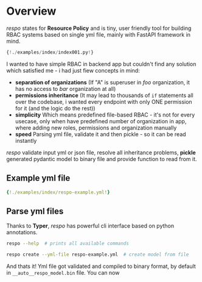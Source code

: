# Overview

_respo_ states for **Resource Policy** and is tiny, user friendly tool for building RBAC systems based on single yml file, mainly with FastAPI framework in mind.

```python
{!./examples/index/index001.py!}
```

I wanted to have simple RBAC in backend app but couldn't find any solution which satisfied me - i had just fiew concepts in mind:

- **separation of organizations** (If "A" is superuser in _foo_ organization, it has no access to _bar_ organization at all)
- **permissions inheritance** (It may lead to thousands of `if` statements all over the codebase, i wanted every endpoint with only ONE permission for it (and the logic do the rest))
- **simplicity** Which means predefined file-based RBAC - it's not for every usecase, only when have predefined number of organization in app, where adding new roles, permissions and organization manually
- **speed** Parsing yml file, validate it and then pickle - so it can be read instantly

_respo_ validate input yml or json file, resolve all inheritance problems, **pickle** generated pydantic model to binary file and provide function to read from it.

## Example yml file

```yaml
{!./examples/index/respo-example.yml!}
```

## Parse yml files

Thanks to **Typer**, _respo_ has powerful cli interface based on python annotations.

```sh
respo --help  # prints all available commands

respo create --yml-file respo-example.yml  # create model from file

```

And thats it!
Yml file got validated and compiled to binary format, by default in `__auto__respo_model.bin` file.
You can now
<br>
<br>
<br>
<br>
